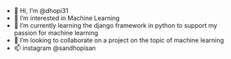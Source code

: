 - 👋 Hi, I’m @dhopi31
- 👀 I’m interested in Machine Learning
- 🌱 I’m currently learning the django framework in python to support my passion for machine learning
- 💞️ I’m looking to collaborate on a project on the topic of machine learning
- 📫 instagram @sandhopisan

<!---
dhopi31/dhopi31 is a ✨ special ✨ repository because its `README.md` (this file) appears on your GitHub profile.
You can click the Preview link to take a look at your changes.
--->

